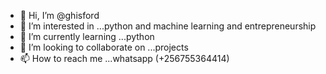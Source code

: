 - 👋 Hi, I’m @ghisford
- 👀 I’m interested in ...python and machine learning and entrepreneurship
- 🌱 I’m currently learning ...python
- 💞️ I’m looking to collaborate on ...projects
- 📫 How to reach me ...whatsapp (+256755364414)

<!---
ghisford/ghisford is a ✨ special ✨ repository because its `README.md` (this file) appears on your GitHub profile.
You can click the Preview link to take a look at your changes.
--->
